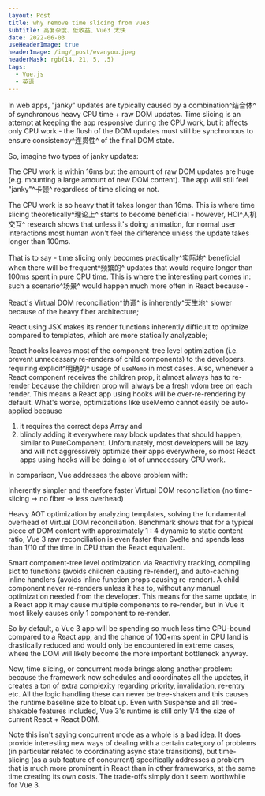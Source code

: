 ```yaml
---
layout: Post
title: why remove time slicing from vue3
subtitle: 高复杂度、低收益、Vue3 太快
date: 2022-06-03
useHeaderImage: true
headerImage: /img/_post/evanyou.jpeg
headerMask: rgb(14, 21, 5, .5)
tags:
  - Vue.js
  - 英语
---
```


In web apps, "janky" updates are typically caused by a combination^结合体^ of synchronous heavy CPU time + raw DOM updates. Time slicing is an attempt at keeping the app responsive during the CPU work, but it affects only CPU work - the flush of the DOM updates must still be synchronous to ensure consistency^连贯性^ of the final DOM state.

So, imagine two types of janky updates:

The CPU work is within 16ms but the amount of raw DOM updates are huge (e.g. mounting a large amount of new DOM content). The app will still feel "janky"^卡顿^ regardless of time slicing or not.

The CPU work is so heavy that it takes longer than 16ms. This is where time slicing theoretically^理论上^ starts to become beneficial - however, HCI^人机交互^ research shows that unless it's doing animation, for normal user interactions most human won't feel the difference unless the update takes longer than 100ms.

That is to say - time slicing only becomes practically^实际地^ beneficial when there will be frequent^频繁的^ updates that would require longer than 100ms spent in pure CPU time. This is where the interesting part comes in: such a scenario^场景^ would happen much more often in React because -

React's Virtual DOM reconciliation^协调^ is inherently^天生地^ slower because of the heavy fiber architecture;

React using JSX makes its render functions inherently difficult to optimize compared to templates, which are more statically analyzable;

React hooks leaves most of the component-tree level optimization (i.e. prevent unnecessary re-renders of child components) to the developers, requiring explicit^明确的^ usage of `useMemo` in most cases. Also, whenever a React component receives the children prop, it almost always has to re-render because the children prop will always be a fresh vdom tree on each render. This means a React app using hooks will be over-re-rendering by default. What's worse, optimizations like useMemo cannot easily be auto-applied because

1. it requires the correct deps Array and
2. blindly adding it everywhere may block updates that should happen, similar to PureComponent. Unfortunately, most developers will be lazy and will not aggressively optimize their apps everywhere, so most React apps using hooks will be doing a lot of unnecessary CPU work.

In comparison, Vue addresses the above problem with:

Inherently simpler and therefore faster Virtual DOM reconciliation (no time-slicing -> no fiber -> less overhead)

Heavy AOT optimization by analyzing templates, solving the fundamental overhead of Virtual DOM reconciliation. Benchmark shows that for a typical piece of DOM content with approximately 1 : 4 dynamic to static content ratio, Vue 3 raw reconciliation is even faster than Svelte and spends less than 1/10 of the time in CPU than the React equivalent.

Smart component-tree level optimization via Reactivity tracking, compiling slot to functions (avoids children causing re-render), and auto-caching inline handlers (avoids inline function props causing re-render). A child component never re-renders unless it has to, without any manual optimization needed from the developer. This means for the same update, in a React app it may cause multiple components to re-render, but in Vue it most likely causes only 1 component to re-render.

So by default, a Vue 3 app will be spending so much less time CPU-bound compared to a React app, and the chance of 100+ms spent in CPU land is drastically reduced and would only be encountered in extreme cases, where the DOM will likely become the more important bottleneck anyway.

Now, time slicing, or concurrent mode brings along another problem: because the framework now schedules and coordinates all the updates, it creates a ton of extra complexity regarding priority, invalidation, re-entry etc. All the logic handling these can never be tree-shaken and this causes the runtime baseline size to bloat up. Even with Suspense and all tree-shakable features included, Vue 3's runtime is still only 1/4 the size of current React + React DOM.

Note this isn't saying concurrent mode as a whole is a bad idea. It does provide interesting new ways of dealing with a certain category of problems (in particular related to coordinating async state transitions), but time-slicing (as a sub feature of concurrent) specifically addresses a problem that is much more prominent in React than in other frameworks, at the same time creating its own costs. The trade-offs simply don't seem worthwhile for Vue 3.
